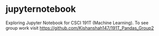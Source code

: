 # jupyternotebook
Exploring Jupyter Notebook for CSCI 191T (Machine Learning).  To see group work visit https://github.com/Kishanshah147/191T_Pandas_Group2
